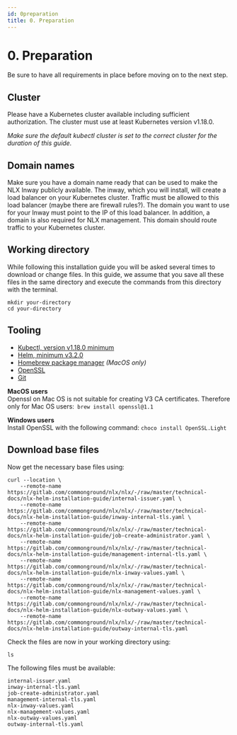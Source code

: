 ```yaml
---
id: 0preparation
title: 0. Preparation
---
```


# 0. Preparation

Be sure to have all requirements in place before moving on to the next step.

## Cluster

Please have a Kubernetes cluster available including sufficient authorization. The cluster must use at least Kubernetes version v1.18.0.

_Make sure the default kubectl cluster is set to the correct cluster for the duration of this guide._

## Domain names

Make sure you have a domain name ready that can be used to make the NLX Inway publicly available. The inway, which you will install, will create a load balancer on your Kubernetes cluster. Traffic must be allowed to this load balancer (maybe there are firewall rules?). The domain you want to use for your Inway must point to the IP of this load balancer. In addition, a domain is also required for NLX management. This domain should route traffic to your Kubernetes cluster.

## Working directory

While following this installation guide you will be asked several times to download or change files. In this guide, we assume that you save all these files in the same directory and execute the commands from this directory with the terminal.

```
mkdir your-directory
cd your-directory
```

## Tooling

* [Kubectl, version v1.18.0 minimum](https://v1-18.docs.kubernetes.io/docs/tasks/tools/install-kubectl/)
* [Helm, minimum v3.2.0](https://helm.sh/docs/intro/install/)
* [Homebrew package manager](https://brew.sh) *(MacOS only)*
* [OpenSSL](https://www.openssl.org/source/)
* [Git](https://git-scm.com/docs/git-archive)

**MacOS users**  
Openssl on Mac OS is not suitable for creating V3 CA certificates. Therefore only for Mac OS users:` brew install openssl@1.1`

**Windows users**  
Install OpenSSL with the following command: `choco install OpenSSL.Light`

## Download base files

Now get the necessary base files using:
```
curl --location \
    --remote-name https://gitlab.com/commonground/nlx/nlx/-/raw/master/technical-docs/nlx-helm-installation-guide/internal-issuer.yaml \
    --remote-name https://gitlab.com/commonground/nlx/nlx/-/raw/master/technical-docs/nlx-helm-installation-guide/inway-internal-tls.yaml \
    --remote-name https://gitlab.com/commonground/nlx/nlx/-/raw/master/technical-docs/nlx-helm-installation-guide/job-create-administrator.yaml \
    --remote-name https://gitlab.com/commonground/nlx/nlx/-/raw/master/technical-docs/nlx-helm-installation-guide/management-internal-tls.yaml \
    --remote-name https://gitlab.com/commonground/nlx/nlx/-/raw/master/technical-docs/nlx-helm-installation-guide/nlx-inway-values.yaml \
    --remote-name https://gitlab.com/commonground/nlx/nlx/-/raw/master/technical-docs/nlx-helm-installation-guide/nlx-management-values.yaml \
    --remote-name https://gitlab.com/commonground/nlx/nlx/-/raw/master/technical-docs/nlx-helm-installation-guide/nlx-outway-values.yaml \
    --remote-name https://gitlab.com/commonground/nlx/nlx/-/raw/master/technical-docs/nlx-helm-installation-guide/outway-internal-tls.yaml
```

Check the files are now in your working directory using:

```
ls
```

The following files must be available:

```
internal-issuer.yaml
inway-internal-tls.yaml 
job-create-administrator.yaml
management-internal-tls.yaml 
nlx-inway-values.yaml
nlx-management-values.yaml
nlx-outway-values.yaml 
outway-internal-tls.yaml
```

